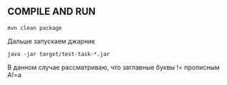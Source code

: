 ## COMPILE AND RUN

    mvn clean package

Дальше запускаем джарник

    java -jar target/test-task-*.jar


В данном случае рассматриваю, что заглавные буквы != прописным A!=a